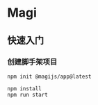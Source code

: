 # Magi

## 快速入门

### 创建脚手架项目

```
npm init @magijs/app@latest
```

```
npm install
npm run start
```
